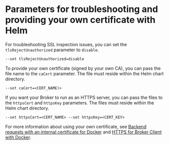 # Parameters for troubleshooting and providing your own certificate with Helm

For troubleshooting SSL inspection issues, you can set the `tlsRejectUnauthorized` parameter to `disable`.

```
--set tlsRejectUnauthorized=disable
```

To provide your own certificate (signed by your own CA), you can pass the file name to the `caCert` parameter. The file must reside within the Helm chart directory.

```
--set caCert=<CERT_NAME)>
```

If you want your Broker to run as an HTTPS server, you can pass the files to the `httpsCert` and `httpsKey` parameters. The files must reside within the Helm chart directory.

```
--set httpsCert=<CERT_NAME> --set httpsKey=<CERT_KEY>
```

For more information about using your own certificate, see [Backend requests with an internal certificate for Docker](../advanced-configuration-for-snyk-broker-docker-installation/backend-requests-with-an-internal-certificate-for-docker.md) and [HTTPS for Broker Client with Docker](../advanced-configuration-for-snyk-broker-docker-installation/https-for-broker-client-with-docker.md).
